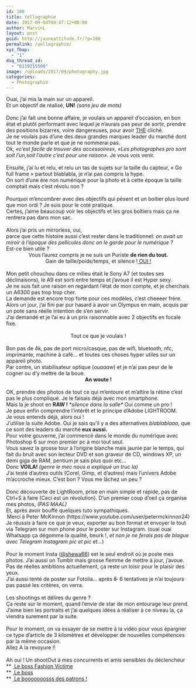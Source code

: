 ```yaml
---
id: 188
title: Yellographie
date: 2017-09-04T09:47:12+00:00
author: MarvinL
layout: post
guid: http://jauneattitude.fr/?p=188
permalink: /yellographie/
xyz_fbap:
  - "1"
dsq_thread_id:
  - "6119215500"
image: /uploads/2017/09/photography.jpg
categories:
  - Photographie
---
```

<div class="" data-block="true" data-editor="d4dth" data-offset-key="ftr2t-0-0">
  <div class="public-DraftStyleDefault-block public-DraftStyleDefault-ltr" data-offset-key="ftr2t-0-0">
    <span data-offset-key="ftr2t-0-0"><span data-text="true">Ouai, j&rsquo;ai mis la main sur un appareil. </span></span>
  </div>
  
  <div class="public-DraftStyleDefault-block public-DraftStyleDefault-ltr" data-offset-key="ftr2t-0-0">
  </div>
  
  <div class="public-DraftStyleDefault-block public-DraftStyleDefault-ltr" data-offset-key="ftr2t-0-0">
    <span data-offset-key="ftr2t-0-0"><span data-text="true">Et un objectif de réalisé, <strong>UN!</strong> <em>(sans jeu de mots)</em></span></span>
  </div>
</div>

<div class="" data-block="true" data-editor="d4dth" data-offset-key="4qhg5-0-0">
  <div class="public-DraftStyleDefault-block public-DraftStyleDefault-ltr" data-offset-key="4qhg5-0-0">
    <span data-offset-key="4qhg5-0-0"> </span>
  </div>
</div>

<div class="" data-block="true" data-editor="d4dth" data-offset-key="eaisd-0-0">
  <div class="public-DraftStyleDefault-block public-DraftStyleDefault-ltr" data-offset-key="eaisd-0-0">
    <span class="veryhardreadability"><span data-offset-key="eaisd-0-0"><span data-text="true">Donc j&rsquo;ai fait une bonne affaire, je voulais un appareil d&rsquo;occasion,</span></span></span><span class="veryhardreadability"><span data-offset-key="eaisd-0-0"><span data-text="true"> en bon état et plutôt performant avec lequel je n&rsquo;aurais pas peur de sortir, prendre des positions bizarres, voire dangereuses, pour avoir <span style="text-decoration: underline;">THE</span> cliché</span></span></span><span data-offset-key="eaisd-1-0"><span data-text="true">. </span></span>
  </div>
</div>

<div class="" data-block="true" data-editor="d4dth" data-offset-key="abf9s-0-0">
  <div class="public-DraftStyleDefault-block public-DraftStyleDefault-ltr" data-offset-key="abf9s-0-0">
    <span data-offset-key="abf9s-0-0"><span data-text="true">Je ne voulais pas d&rsquo;une des deux grandes marques leader du marché dont tout le monde parle et que je ne nommerai pas. </span></span>
  </div>
</div>

<div class="" data-block="true" data-editor="d4dth" data-offset-key="sb7r-0-0">
  <div class="public-DraftStyleDefault-block public-DraftStyleDefault-ltr" data-offset-key="sb7r-0-0">
    <span class="hardreadability"><span data-offset-key="sb7r-0-0"><span data-text="true">Ok, <em>«c&rsquo;est facile de trouver des accessoires», «Les photographes pro sont soit l&rsquo;un,soit l&rsquo;autre c&rsquo;est pour une raison». </em></span></span></span>Je vous vois venir.
  </div>
</div>

<div class="" data-block="true" data-editor="d4dth" data-offset-key="56qm2-0-0">
  <div class="public-DraftStyleDefault-block public-DraftStyleDefault-ltr" data-offset-key="56qm2-0-0">
    <span data-offset-key="56qm2-0-0"> </span>
  </div>
</div>

<div class="" data-block="true" data-editor="d4dth" data-offset-key="2a10j-0-0">
  <div class="public-DraftStyleDefault-block public-DraftStyleDefault-ltr" data-offset-key="2a10j-0-0">
    <span class="hardreadability"><span data-offset-key="2a10j-0-0"><span data-text="true">Ensuite, j&rsquo;ai lu et relu, et relu un tas de sujets sur la taille du capteur, « Go full frame » partout blablabla, je n&rsquo;ai pas compris la hype</span></span></span><span data-offset-key="2a10j-1-0"><span data-text="true">. </span></span>
  </div>
</div>

<div class="" data-block="true" data-editor="d4dth" data-offset-key="arg0s-0-0">
  <div class="public-DraftStyleDefault-block public-DraftStyleDefault-ltr" data-offset-key="arg0s-0-0">
    <span data-offset-key="arg0s-0-0"><span data-text="true">On sort d&rsquo;une ère non numérique pour la photo et à cette époque la taille comptait mais c&rsquo;est révolu non ? </span></span>
  </div>
</div>

<div class="" data-block="true" data-editor="d4dth" data-offset-key="33ktt-0-0">
  <div class="public-DraftStyleDefault-block public-DraftStyleDefault-ltr" data-offset-key="33ktt-0-0">
    <span data-offset-key="33ktt-0-0"> </span>
  </div>
</div>

<div class="" data-block="true" data-editor="d4dth" data-offset-key="fce4t-0-0">
  <div class="public-DraftStyleDefault-block public-DraftStyleDefault-ltr" data-offset-key="fce4t-0-0">
    <span data-offset-key="fce4t-0-0"><span data-text="true">Pourquoi m&rsquo;encombrer avec des objectifs qui pèsent et un boitier plus lourd que mon ordi ? </span></span><span class="hardreadability"><span data-offset-key="fce4t-1-0"><span data-text="true">Je suis pour le coté pratique.<br /> Certes, j&rsquo;aime beaucoup voir les objectifs et les gros boîtiers mais ça ne rentrera pas dans mon sac</span></span></span><span data-offset-key="fce4t-2-0"><span data-text="true">.</span></span>
  </div>
</div>

<div class="" data-block="true" data-editor="d4dth" data-offset-key="1thsi-0-0">
  <div class="public-DraftStyleDefault-block public-DraftStyleDefault-ltr" data-offset-key="1thsi-0-0">
    <span data-offset-key="1thsi-0-0"> </span>
  </div>
</div>

<div class="" data-block="true" data-editor="d4dth" data-offset-key="3ih9v-0-0">
  <div class="public-DraftStyleDefault-block public-DraftStyleDefault-ltr" data-offset-key="3ih9v-0-0">
    <span class="veryhardreadability"><span data-offset-key="3ih9v-0-0"><span data-text="true">Alors j&rsquo;ai pris un mirrorless, oui, </span></span></span>
  </div>
  
  <div class="public-DraftStyleDefault-block public-DraftStyleDefault-ltr" data-offset-key="3ih9v-0-0">
    <span class="veryhardreadability"><span data-offset-key="3ih9v-0-0"><span data-text="true">parce que cette histoire aussi c&rsquo;est rester dans le traditionnel: <em>on avait un miroir à l&rsquo;époque des pellicules donc on le garde pour le numérique </em></span></span></span><em><span data-offset-key="3ih9v-1-0"><span data-text="true">? </span></span></em>
  </div>
</div>

<div class="" data-block="true" data-editor="d4dth" data-offset-key="4sen0-0-0">
  <div class="public-DraftStyleDefault-block public-DraftStyleDefault-ltr" data-offset-key="4sen0-0-0">
    <span data-offset-key="4sen0-0-0"><span data-text="true">Est-ce bien utile ? </span></span>
  </div>
  
  <div class="public-DraftStyleDefault-block public-DraftStyleDefault-ltr" data-offset-key="4sen0-0-0">
  </div>
  
  <div class="public-DraftStyleDefault-block public-DraftStyleDefault-ltr" style="text-align: center;" data-offset-key="4sen0-0-0">
    <span data-offset-key="4sen0-0-0"><span data-text="true">Vous l&rsquo;aurez compris je ne suis un Puriste <strong>de rien du tout.</strong></span></span>
  </div>
</div>

<div class="" data-block="true" data-editor="d4dth" data-offset-key="dg9mv-0-0">
  <div class="public-DraftStyleDefault-block public-DraftStyleDefault-ltr" style="text-align: center;" data-offset-key="dg9mv-0-0">
    Gain de taille/poids/temps, et silence !<span style="text-decoration: underline;"> OUI !</span>
  </div>
</div>

<div class="" data-block="true" data-editor="d4dth" data-offset-key="6bi5i-0-0">
  <div class="public-DraftStyleDefault-block public-DraftStyleDefault-ltr" data-offset-key="6bi5i-0-0">
    <span data-offset-key="6bi5i-0-0"> </span>
  </div>
</div>

<div class="" data-block="true" data-editor="d4dth" data-offset-key="3ac3u-0-0">
  <div class="public-DraftStyleDefault-block public-DraftStyleDefault-ltr" data-offset-key="3ac3u-0-0">
    <span class="hardreadability"><span data-offset-key="3ac3u-0-0"><span data-text="true">Mon petit chouchou dans ce milieu était le Sony A7 (et toutes ses déclinaisons), le A9 est sorti entre temps et j&rsquo;avoue il est Hyper sexy</span></span></span><span data-offset-key="3ac3u-1-0"><span data-text="true">.</span></span>
  </div>
</div>

<div class="" data-block="true" data-editor="d4dth" data-offset-key="8tgaf-0-0">
  <div class="public-DraftStyleDefault-block public-DraftStyleDefault-ltr" data-offset-key="8tgaf-0-0">
    <span data-offset-key="8tgaf-0-0"><span data-text="true">Je ne suis fait une raison en regardant l&rsquo;état de mon compte, et je cherchais un A6300 pas trop trop cher.<br /> La demande est encore trop forte pour ces modèles, c&rsquo;est cheeeer frère.</span></span>
  </div>
</div>

<div class="" data-block="true" data-editor="d4dth" data-offset-key="3uibf-0-0">
  <div class="public-DraftStyleDefault-block public-DraftStyleDefault-ltr" data-offset-key="3uibf-0-0">
    <span data-offset-key="3uibf-0-0"><span data-text="true">Alors un jour, j&rsquo;ai fini par pur hasard à avoir un Olympus en main, acquis par un pote sans réelle intention de s&rsquo;en servir.<br /> J&rsquo;ai demandé et je l&rsquo;ai eu à un prix raisonnable avec 2 objectifs en focale fixe.</span></span>
  </div>
</div>

<div class="" data-block="true" data-editor="d4dth" data-offset-key="3teg0-0-0">
  <div class="public-DraftStyleDefault-block public-DraftStyleDefault-ltr" data-offset-key="3teg0-0-0">
    <span data-offset-key="3teg0-0-0"> </span>
  </div>
</div>

<div class="" data-block="true" data-editor="d4dth" data-offset-key="844m0-0-0">
  <div class="public-DraftStyleDefault-block public-DraftStyleDefault-ltr" style="text-align: center;" data-offset-key="844m0-0-0">
    <span data-offset-key="844m0-0-0"><span data-text="true"> Tout ce que je voulais !</span></span>
  </div>
</div>

<div class="" data-block="true" data-editor="d4dth" data-offset-key="44dip-0-0">
  <div class="public-DraftStyleDefault-block public-DraftStyleDefault-ltr" data-offset-key="44dip-0-0">
    <span data-offset-key="44dip-0-0"> </span>
  </div>
</div>

<div class="" data-block="true" data-editor="d4dth" data-offset-key="1mch6-0-0">
  <div class="public-DraftStyleDefault-block public-DraftStyleDefault-ltr" data-offset-key="1mch6-0-0">
    <span class="hardreadability"><span data-offset-key="1mch6-0-0"><span data-text="true">Bon pas de 4k, pas de port micro/casque, pas de wifi, bluetooth, nfc, imprimante, machine à café… et toutes ces choses hyper utiles sur un appareil photo.</span></span></span>
  </div>
  
  <div class="public-DraftStyleDefault-block public-DraftStyleDefault-ltr" data-offset-key="1mch6-0-0">
    <span class="hardreadability"><span data-offset-key="1mch6-0-0"><span data-text="true">Par contre, un stabilisateur optique (<em>ouaaaw</em>) et je n&rsquo;ai pas peur de le cogner ou d&rsquo;y mettre de la boue. </span></span></span>
  </div>
  
  <div class="public-DraftStyleDefault-block public-DraftStyleDefault-ltr" style="text-align: center;" data-offset-key="1mch6-0-0">
    <span class="hardreadability"><span data-offset-key="1mch6-0-0"><span data-text="true"><strong>An woute </strong></span></span></span><strong><span data-offset-key="1mch6-1-0"><span data-text="true">!</span></span></strong>
  </div>
</div>

<div class="" data-block="true" data-editor="d4dth" data-offset-key="eigut-0-0">
  <div class="public-DraftStyleDefault-block public-DraftStyleDefault-ltr" data-offset-key="eigut-0-0">
    <span data-offset-key="eigut-0-0"> </span>
  </div>
</div>

<div class="" data-block="true" data-editor="d4dth" data-offset-key="48pij-0-0">
  <div class="public-DraftStyleDefault-block public-DraftStyleDefault-ltr" data-offset-key="48pij-0-0">
    <span data-offset-key="48pij-0-0"><span data-text="true">OK, prendre des photos de tout ce qui m&rsquo;entoure et m&rsquo;attire la rétine c&rsquo;est pas le plus compliqué. Je le faisais déjà avec mon smartphone.</span></span>
  </div>
</div>

<div class="" data-block="true" data-editor="d4dth" data-offset-key="9ikum-0-0">
  <div class="public-DraftStyleDefault-block public-DraftStyleDefault-ltr" data-offset-key="9ikum-0-0">
    <span data-offset-key="9ikum-0-0"><span data-text="true">Mais la je shoot en <strong>RAW ! </strong><em>*silence dans la salle* </em>Oui comme un pro ! </span></span>
  </div>
  
  <div class="public-DraftStyleDefault-block public-DraftStyleDefault-ltr" data-offset-key="9ikum-0-0">
  </div>
</div>

<div class="" data-block="true" data-editor="d4dth" data-offset-key="f08un-0-0">
  <div class="public-DraftStyleDefault-block public-DraftStyleDefault-ltr" data-offset-key="f08un-0-0">
    <span data-offset-key="f08un-0-0"><span data-text="true">Je peux enfin comprendre l&rsquo;intérêt et le principe d&rsquo;Adobe LIGHTROOM.</span></span>
  </div>
</div>

<div class="" data-block="true" data-editor="d4dth" data-offset-key="6405s-0-0">
  <div class="public-DraftStyleDefault-block public-DraftStyleDefault-ltr" data-offset-key="6405s-0-0">
    <span data-offset-key="6405s-0-0"><span data-text="true">Je vous entends déjà, alors oui !<br /> J&rsquo;utilise la suite Adobe. Oui je sais qu&rsquo;il y a des alternatives <em>blablablaaa</em>, que ce sont des leaders du marché<strong> eux aussi. </strong></span></span>
  </div>
</div>

<div class="" data-block="true" data-editor="d4dth" data-offset-key="d10sm-0-0">
  <div class="public-DraftStyleDefault-block public-DraftStyleDefault-ltr" data-offset-key="d10sm-0-0">
    <span data-offset-key="d10sm-0-0"><span data-text="true">Pour votre gouverne, j&rsquo;ai commencé dans le monde du numérique avec Photoshop 6 sur mon premier pc à moi tout seul. </span></span>
  </div>
</div>

<div class="" data-block="true" data-editor="d4dth" data-offset-key="6a5n7-0-0">
  <div class="public-DraftStyleDefault-block public-DraftStyleDefault-ltr" data-offset-key="6a5n7-0-0">
    <span data-offset-key="6a5n7-0-0"><span data-text="true">Vous savez la grosse tour à l&rsquo;origine blanche mais jaunie par le temps, qui fait du bruit avec son lecteur DVD et son graveur de CD, windows XP, un demi giga de RAM, pentium je sais plus quoi etc…</span></span>
  </div>
</div>

<div class="" data-block="true" data-editor="d4dth" data-offset-key="ckpiu-0-0">
  <div class="public-DraftStyleDefault-block public-DraftStyleDefault-ltr" data-offset-key="ckpiu-0-0">
    <span data-offset-key="ckpiu-0-0"><span data-text="true">Donc <strong>VOILA! </strong><em>(genre le mec nous a expliqué un truc la)</em></span></span>
  </div>
</div>

<div class="" data-block="true" data-editor="d4dth" data-offset-key="6cg94-0-0">
  <div class="public-DraftStyleDefault-block public-DraftStyleDefault-ltr" data-offset-key="6cg94-0-0">
    <span data-offset-key="6cg94-0-0"><span data-text="true">J&rsquo;ai testé d&rsquo;autres outils (Corel, Gimp, et d&rsquo;autres) mais l&rsquo;univers Adobe m&rsquo;accroche mieux. C&rsquo;est bon ? Vous me lâchez un peu ?</span></span>
  </div>
</div>

<div class="" data-block="true" data-editor="d4dth" data-offset-key="b729u-0-0">
  <div class="public-DraftStyleDefault-block public-DraftStyleDefault-ltr" data-offset-key="b729u-0-0">
    <span data-offset-key="b729u-0-0"> </span>
  </div>
</div>

<div class="" data-block="true" data-editor="d4dth" data-offset-key="dpuaf-0-0">
  <div class="public-DraftStyleDefault-block public-DraftStyleDefault-ltr" data-offset-key="dpuaf-0-0">
    <span data-offset-key="dpuaf-0-0"><span data-text="true">Donc découverte de LightRoom, prise en main simple et rapide, pas de Ctrl+S à faire (Ceci est un révolution). D&rsquo;un premier coup d&rsquo;oeil ça organise mes photos, <em>(PAS MAAL)</em> </span></span>
  </div>
  
  <div class="public-DraftStyleDefault-block public-DraftStyleDefault-ltr" data-offset-key="dpuaf-0-0">
    <span data-offset-key="dpuaf-0-0"><span data-text="true">Et, a</span></span>près avoir bouffé quelques tuto sympathiques.
  </div>
  
  <div class="public-DraftStyleDefault-block public-DraftStyleDefault-ltr" data-offset-key="dpuaf-0-0">
  </div>
  
  <div class="public-DraftStyleDefault-block public-DraftStyleDefault-ltr" style="text-align: center;" data-offset-key="dpuaf-0-0">
    Merci à Peter McKinnon (https://www.youtube.com/user/petermckinnon24)
  </div>
  
  <div class="public-DraftStyleDefault-block public-DraftStyleDefault-ltr" data-offset-key="dpuaf-0-0">
  </div>
</div>

<div class="" data-block="true" data-editor="d4dth" data-offset-key="4rku2-0-0">
  <div class="public-DraftStyleDefault-block public-DraftStyleDefault-ltr" data-offset-key="4rku2-0-0">
    <span class="hardreadability"><span data-offset-key="4rku2-0-0"><span data-text="true">Je réussis à faire ce que je veux, exporter au bon format et envoyer le tout via Telegram sur mon phone pour le poster sur Instagram</span></span></span><span data-offset-key="4rku2-1-0"><span data-text="true">. (ouai ouai Whatsapp ça dégomme la qualité, beurk !, <em>et non je ne ferais pas de blague avec Telegram Instagram pic et pic et…</em>) </span></span>
  </div>
</div>

<div class="" data-block="true" data-editor="d4dth" data-offset-key="cj7oi-0-0">
  <div class="public-DraftStyleDefault-block public-DraftStyleDefault-ltr" data-offset-key="cj7oi-0-0">
    <span data-offset-key="cj7oi-0-0"> </span>
  </div>
</div>

<div class="" data-block="true" data-editor="d4dth" data-offset-key="1gnnh-0-0">
  <div class="public-DraftStyleDefault-block public-DraftStyleDefault-ltr" data-offset-key="1gnnh-0-0">
    <span data-offset-key="1gnnh-0-0"><span data-text="true">Pour le moment Insta (<a href="http://instagram.com/shewa66">@shewa66</a>) est le seul endroit où je poste mes photos. J&rsquo;ai aussi un Tumblr mais grosse flemme de mettre à jour, j&rsquo;avoue.</span></span>
  </div>
  
  <div class="public-DraftStyleDefault-block public-DraftStyleDefault-ltr" data-offset-key="1gnnh-0-0">
    <span data-offset-key="1gnnh-0-0"><span data-text="true"> Pas de réelles ambitions actuellement, ça reste un loisir pour le plaisir des yeux.<br /> </span></span>J&rsquo;ai aussi tenté de poster sur Fotolia… après <em><del>5 </del> </em>6 tentatives je n&rsquo;ai toujours pas passé les critères, on verra.
  </div>
</div>

<div class="" data-block="true" data-editor="d4dth" data-offset-key="amov3-0-0">
  <div class="public-DraftStyleDefault-block public-DraftStyleDefault-ltr" data-offset-key="amov3-0-0">
    <span data-offset-key="amov3-0-0"> </span>
  </div>
</div>

<div class="" data-block="true" data-editor="d4dth" data-offset-key="2lrb4-0-0">
  <div class="public-DraftStyleDefault-block public-DraftStyleDefault-ltr" data-offset-key="2lrb4-0-0">
    <span data-offset-key="2lrb4-0-0"><span data-text="true">Les shootings et délires du genre ?<br /> Ça reste sur le moment, quand l&rsquo;envie de star de mon entourage leur prend. J&rsquo;aime bien les portraits et j&rsquo;ai quelques idées à réaliser à ce niveau la, ça viendra surement par la suite.</span></span>
  </div>
</div>

<div class="" data-block="true" data-editor="d4dth" data-offset-key="1lu8-0-0">
  <div class="public-DraftStyleDefault-block public-DraftStyleDefault-ltr" data-offset-key="1lu8-0-0">
    <span data-offset-key="1lu8-0-0"> </span>
  </div>
</div>

<div class="" data-block="true" data-editor="d4dth" data-offset-key="lrht-0-0">
  <div class="public-DraftStyleDefault-block public-DraftStyleDefault-ltr" data-offset-key="lrht-0-0">
    <span class="hardreadability"><span data-offset-key="lrht-0-0"><span data-text="true">Pour le moment, on va essayer de se mettre à la vidéo pour vous épargner ce type d&rsquo;article de 3 kilomètres et développer de nouvelles compétences par la même occasion</span></span></span><span data-offset-key="lrht-1-0"><span data-text="true">.</span></span>
  </div>
</div>

<div class="" data-block="true" data-editor="d4dth" data-offset-key="6ci5d-0-0">
  <div class="public-DraftStyleDefault-block public-DraftStyleDefault-ltr" data-offset-key="6ci5d-0-0">
  </div>
  
  <div class="public-DraftStyleDefault-block public-DraftStyleDefault-ltr" data-offset-key="6ci5d-0-0">
    <span data-offset-key="6ci5d-0-0"><span data-text="true">Allez A la revoyure !! </span></span>
  </div>
</div>

<div class="" data-block="true" data-editor="d4dth" data-offset-key="bm72f-0-0">
  <div class="public-DraftStyleDefault-block public-DraftStyleDefault-ltr" data-offset-key="bm72f-0-0">
    <span data-offset-key="bm72f-0-0"> </span>
  </div>
</div>

<div class="" data-block="true" data-editor="d4dth" data-offset-key="92s87-0-0">
  <div class="public-DraftStyleDefault-block public-DraftStyleDefault-ltr" data-offset-key="92s87-0-0">
    <span data-offset-key="92s87-0-0">Ah oui ! Un shootOut à mes concurrents et amis sensibles du déclencheur </span>
  </div>
  
  <div class="public-DraftStyleDefault-block public-DraftStyleDefault-ltr" data-offset-key="92s87-0-0">
    ** <a href="http://instagram.com/nathandonat"> Le boss Fashion Victime</a>
  </div>
  
  <div class="public-DraftStyleDefault-block public-DraftStyleDefault-ltr" data-offset-key="92s87-0-0">
    <span data-offset-key="92s87-0-0">** <a href="http://instagram.com/brinotwit"> Le boss</a><br /> ** <a href="http://instagram.com/gotm97"> Le booooooosss des patrons !</a></span>
  </div>
</div>
